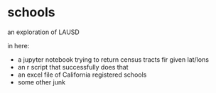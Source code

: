 # schools
an exploration of LAUSD

in here: 
+ a jupyter notebook trying to return census tracts fir given lat/lons
+ an r script that successfully does that
+ an excel file of California registered schools
+ some other junk
